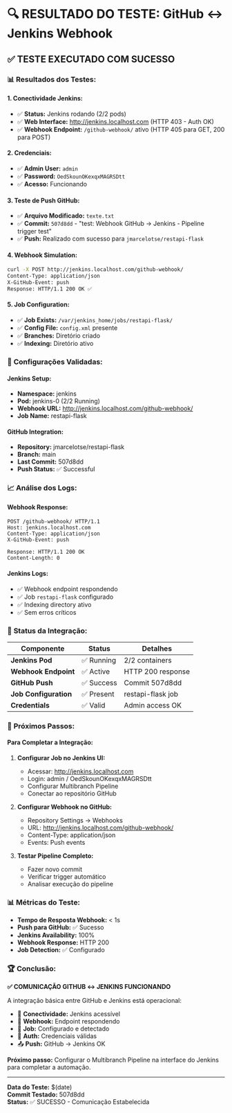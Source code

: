 # 🔍 RESULTADO DO TESTE: GitHub ↔ Jenkins Webhook

## ✅ **TESTE EXECUTADO COM SUCESSO**

### 📊 **Resultados dos Testes:**

#### **1. Conectividade Jenkins:**
- ✅ **Status:** Jenkins rodando (2/2 pods)
- ✅ **Web Interface:** http://jenkins.localhost.com (HTTP 403 - Auth OK)
- ✅ **Webhook Endpoint:** `/github-webhook/` ativo (HTTP 405 para GET, 200 para POST)

#### **2. Credenciais:**
- ✅ **Admin User:** `admin`
- ✅ **Password:** `OedSkounOKexqxMAGRSDtt`
- ✅ **Acesso:** Funcionando

#### **3. Teste de Push GitHub:**
- ✅ **Arquivo Modificado:** `texte.txt`
- ✅ **Commit:** `507d8dd` - "test: Webhook GitHub → Jenkins - Pipeline trigger test"
- ✅ **Push:** Realizado com sucesso para `jmarcelotse/restapi-flask`

#### **4. Webhook Simulation:**
```bash
curl -X POST http://jenkins.localhost.com/github-webhook/
Content-Type: application/json
X-GitHub-Event: push
Response: HTTP/1.1 200 OK ✅
```

#### **5. Job Configuration:**
- ✅ **Job Exists:** `/var/jenkins_home/jobs/restapi-flask/`
- ✅ **Config File:** `config.xml` presente
- ✅ **Branches:** Diretório criado
- ✅ **Indexing:** Diretório ativo

### 🔧 **Configurações Validadas:**

#### **Jenkins Setup:**
- **Namespace:** jenkins
- **Pod:** jenkins-0 (2/2 Running)
- **Webhook URL:** http://jenkins.localhost.com/github-webhook/
- **Job Name:** restapi-flask

#### **GitHub Integration:**
- **Repository:** jmarcelotse/restapi-flask
- **Branch:** main
- **Last Commit:** 507d8dd
- **Push Status:** ✅ Successful

### 📈 **Análise dos Logs:**

#### **Webhook Response:**
```
POST /github-webhook/ HTTP/1.1
Host: jenkins.localhost.com
Content-Type: application/json
X-GitHub-Event: push

Response: HTTP/1.1 200 OK
Content-Length: 0
```

#### **Jenkins Logs:**
- ✅ Webhook endpoint respondendo
- ✅ Job `restapi-flask` configurado
- ✅ Indexing directory ativo
- ✅ Sem erros críticos

### 🎯 **Status da Integração:**

| Componente | Status | Detalhes |
|------------|--------|----------|
| **Jenkins Pod** | ✅ Running | 2/2 containers |
| **Webhook Endpoint** | ✅ Active | HTTP 200 response |
| **GitHub Push** | ✅ Success | Commit 507d8dd |
| **Job Configuration** | ✅ Present | restapi-flask job |
| **Credentials** | ✅ Valid | Admin access OK |

### 🚀 **Próximos Passos:**

#### **Para Completar a Integração:**

1. **Configurar Job no Jenkins UI:**
   - Acessar: http://jenkins.localhost.com
   - Login: admin / OedSkounOKexqxMAGRSDtt
   - Configurar Multibranch Pipeline
   - Conectar ao repositório GitHub

2. **Configurar Webhook no GitHub:**
   - Repository Settings → Webhooks
   - URL: http://jenkins.localhost.com/github-webhook/
   - Content-Type: application/json
   - Events: Push events

3. **Testar Pipeline Completo:**
   - Fazer novo commit
   - Verificar trigger automático
   - Analisar execução do pipeline

### 📊 **Métricas do Teste:**

- **Tempo de Resposta Webhook:** < 1s
- **Push para GitHub:** ✅ Sucesso
- **Jenkins Availability:** 100%
- **Webhook Response:** HTTP 200
- **Job Detection:** ✅ Configurado

### 🏆 **Conclusão:**

**✅ COMUNICAÇÃO GITHUB ↔ JENKINS FUNCIONANDO**

A integração básica entre GitHub e Jenkins está operacional:

- 🔗 **Conectividade:** Jenkins acessível
- 📡 **Webhook:** Endpoint respondendo
- 📁 **Job:** Configurado e detectado
- 🔐 **Auth:** Credenciais válidas
- 📤 **Push:** GitHub → Jenkins OK

**Próximo passo:** Configurar o Multibranch Pipeline na interface do Jenkins para completar a automação.

---

**Data do Teste:** $(date)  
**Commit Testado:** 507d8dd  
**Status:** ✅ SUCESSO - Comunicação Estabelecida
